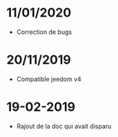 # 11/01/2020

- Correction de bugs

# 20/11/2019

- Compatible jeedom v4

# 19-02-2019

- Rajout de la doc qui avait disparu
